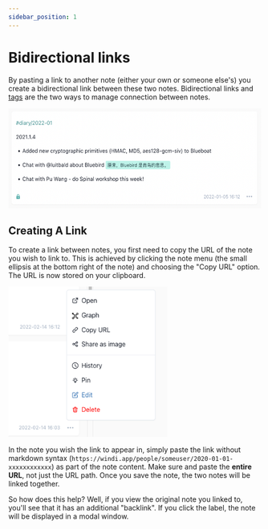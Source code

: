 ```yaml
---
sidebar_position: 1
---
```


# Bidirectional links

By pasting a link to another note (either your own or someone else's) you create a bidirectional link
between these two notes. Bidirectional links and [tags](/taking-notes/tags) are the two ways to manage connection between notes.

<img src="/img/bidirectional-link-2.png" alt="bidirectional link source note" height="200px" />

## Creating A Link

To create a link between notes, you first need to copy the URL of the note you wish to link to.  This is achieved by clicking the note menu (the small ellipsis at the bottom right of the note) and choosing the "Copy URL" option.  The URL is now stored on your clipboard.

<img src="/img/note-menu-link-copy.png" alt="note menu copy option example" height="300px" />

In the note you wish the link to appear in, simply paste the link without markdown syntax (`https://windi.app/people/someuser/2020-01-01-xxxxxxxxxxxx`) as part of the note content.  Make sure and paste the **entire URL**, not just the URL path.  Once you save the note, the two notes will be linked together.

So how does this help? Well, if you view the original note you linked to, you'll see that it has an additional "backlink". If you click the label, the note will be displayed in a modal window.
